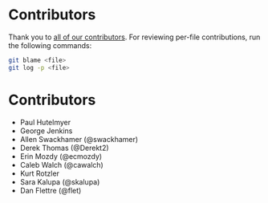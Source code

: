 # Contributors
Thank you to [all of our contributors](https://github.com/target/strelka-ui/graphs/contributors). For reviewing per-file contributions, run the following commands:
```sh
git blame <file>
git log -p <file>
```

# Contributors
- Paul Hutelmyer
- George Jenkins
- Allen Swackhamer (@swackhamer)
- Derek Thomas (@Derekt2)
- Erin Mozdy (@ecmozdy)
- Caleb Walch (@cawalch)
- Kurt Rotzler
- Sara Kalupa (@skalupa)
- Dan Flettre (@flet)
